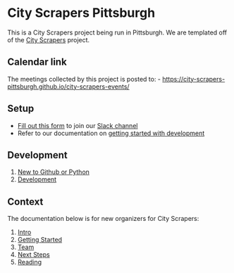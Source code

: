 # City Scrapers Pittsburgh

This is a City Scrapers project being run in Pittsburgh. We are templated off of the [City Scrapers](https://cityscrapers.org) project.

## Calendar link
The meetings collected by this project is posted to: - https://city-scrapers-pittsburgh.github.io/city-scrapers-events/

## Setup

- [Fill out this form](https://airtable.com/shrsdRcYVzp019U22) to join our [Slack channel](https://citybureau.slack.com/#labs_city_scrapers)
- Refer to our documentation on [getting started with development](04-development.md)

## Development
1. [New to Github or Python](setup.md)
2. [Development](04-development.md)

## Context
The documentation below is for new organizers for City Scrapers:
1. [Intro](01-intro.md)
2. [Getting Started](02-getting-started.md)
3. [Team](03-team.md)
4. [Next Steps](05-nextsteps.md)
5. [Reading](06-reading.md)
